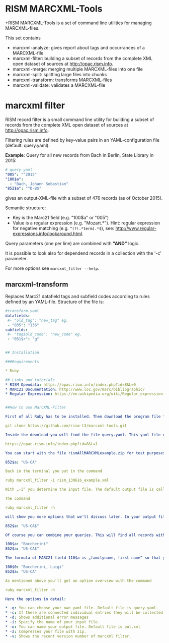 # RISM MARCXML-Tools

+RISM MARCXML-Tools is a set of command line utilities for managing MARCXML-files.

This set contains

 * marcxml-analyze: gives report about tags and occurrances of a MARCXML-file
 * marcxml-filter: building a subset of records from the complete XML open dataset of sources at http://opac.rism.info. 
 * marcxml-merge: merging multiple MARCXML-files into one file
 * marcxml-split: splitting large files into chunks
 * marcxml-transform: transforms MARCXML-files
 * marcxml-validate: validates a MARCXML-file

# marcxml filter

RISM record filter is a small command line utility for building a subset of records from the 
complete XML open dataset of sources at http://opac.rism.info. 

Filtering rules are defined by key-value pairs in an YAML-configuration file (default: query.yaml). 

__Example__: Query for all new records from Bach in Berlin, State Library in 2015:

```yaml
# query.yaml
"005": "^2015"
"100$a":
  - "Bach, Johann Sebastian"
"852$a": "^D-B$"

```
gives an output-XML-file with a subset of 476 records (as of October 2015). 


Semantic structure:
* Key is the Marc21 field (e.g. "100$a" or "005")
* Value is a regular expression (e.g. "Mozart.\*"). Hint: regular expression for negative matching (e.g. `^(?!.*term).*$`), see: http://www.regular-expressions.info/lookaround.html. 

Query parameters (one per line) are combined with __"AND"__ logic.

It is possible to look also for dependend records in a collection with the '-c' parameter.

For more options see `marcxml_filter --help`.

 ## marcxml-transform
  Replaces Marc21 datafield tags and subfield codes according to rules defined by an YAML-file. Structure of the file is:

```yaml
#transform.yaml
datafields:
 #- "old_tag": "new_tag" eg.
 - "035": "136"
subfields:
 #- "tag$old_code": "new_code" eg.
 - "031$r": "g"


## Installation

###Requirements

* Ruby

## Links and tutorials
* RISM Opendata: https://opac.rism.info/index.php?id=8&L=0
* MARC21 Documentation: http://www.loc.gov/marc/bibliographic/  
* Regular Expression: https://en.wikipedia.org/wiki/Regular_expression


##How to use MarcXML-Filter

First of all Ruby has to be installed. Then download the program file from github:

git clone https://github.com/rism-t3/marcxml-tools.git

Inside the download you will find the file query.yaml. This yaml file contains configuration fields you will adjust for you search queries. Next you need the file which you want to browse. Normally this will be the XML file you downloaded from this link:

https://opac.rism.info/index.php?id=8&L=1

You can start with the file rismAllMARCXMLexample.zip for test purposes, because this file is much smaller than the original file. Unpack this file in your marcxml filter folder. Let's assume you want to find all records from the library US-CA. Therefor you need to know the Marc21 field for libraries which is 852$a. So you type in the query.yaml file and save it:

852$a: "US-CA"

Back in the terminal you put in the command 

ruby marcxml_filter -i rism_130616_example.xml

With „-i“ you determine the input file. The default output file is called „out.xml“.  

The command

ruby marcxml_filter -h

will show you more options that we'll discuss later. In your output file out.xml there are now data sets which contains US-CA in field 852. This means it contains data sets with US-CAe for example as well. The reason for this is that the record finder works with regular expression. If you only want "US-CA" and nothing more you need to write:

852$a: "US-CA$"

Of course you can combine your queries. This will find all records with „Boccherini“ an „Us-CA“:

100$a: "Boccherini"
852$a: "US-CA$"

The formula of MARC21 field 110$a is „familyname, first name“ so that you wouldn't get results with „Luigi Boccherini“. But „Boccherini, Luigi“ will work. Example:

100$0: "Boccherini, Luigi"
852$a: "US-CA"

As mentioned above you'll get an option overview with the command

ruby marcxml_filter -h

Here the options in detail:

* -q: You can choose your own yaml file. Default file is query.yaml.
* -c: If there are connected individual entries they will be collected.
* -d: Shows additional error messages
* -i: Specify the name of your input file.
* -o: You can name your output file. Default file is out.xml
* -z: Compresses your file with zip.
* -v: Shows the recent version number of marcxml filter.



